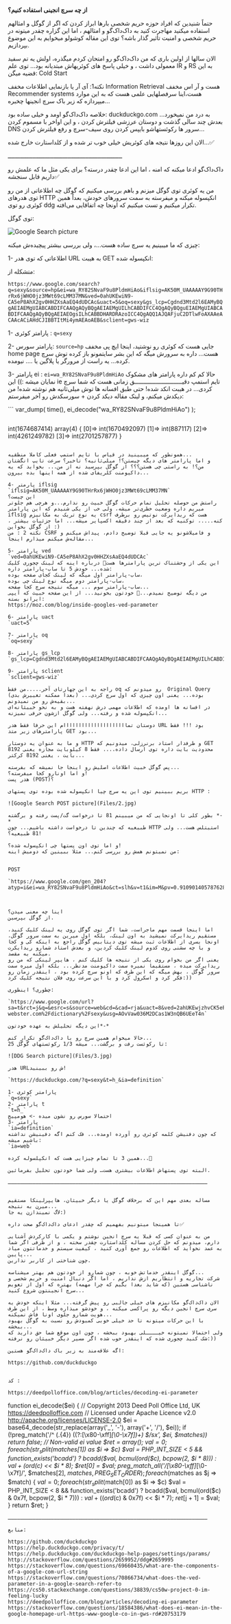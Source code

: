 **از چه سرچ انجینی استفاده کنیم؟**

حتماً شنیدین که افراد حوزه حریم شخصی بارها ابراز کردن که اگر از گوگل و امثالهم استفاده میکنید مهاجرت کنید به داک‌داک‌گو و امثالهم ، اما این گزاره چقدر میتونه در حریم شخصی و امنیت تأثیر گذار باشه؟
توی این مقاله کوشولو میخوایم به این موضوع بپردازیم.

الان سالها از اولین باری که من داک‌داک‌گو رو امتحان کردم میگذره، اولش یه تم سفید معمولی داشت ، و خیلی پاسخ های کوئریهاش مبتدیانه بود...
توی علم IR و RS به این قضیه میگن: Cold Start

نکته1:
آی آر یا بازنمایی اطلاعات مخفف Information Retrieval هست و آر اس مخفف Recommender systems هست،‌اینا سرفصلهایی علمی هست که به این موارد میپردازه که زیر باک سرچ انجینها چخبره...


خلاصه داک‌داک‌گو اومد و خیلی ساده بود:
duckduckgo.com
به درد من نمیخورد...
بعدش چند سالی گذشت و دوستان عرزشی فیلترش کردن ، و این اواخر با مسموم کردن DNS سرور ها رکوئستهاشو بایپس کردن روی سیف-سرچ و رفع فیلترش کردن...

الان این روزها نتیجه های کوئریش خیلی خوب تر شده و از کلداستارت خارج شده...✅

ـــــــــــــــــــــــــــــــــــــــــــــــــــــــــــــــــ


داک‌داک‌گو ادعا میکنه که امنه ، اما این ادعا چقدر درسته؟
برای یکی مثل ما که علمش رو داریم قابل سنجشه✅

من یه کوئری توی گوگل میزنم و باهم بررسی میکنیم که گوگل چه اطلاعاتی از من رو توی هدرهای HTTP انکپسوله میکنه و میفرسته به سمت سرورهای خودش، بعداً همین کوئری رو توی ddg تکرار میکنیم و تست  میکنیم که اونجا چه اتفاقایی می‌افته.

توی گوگل: 

![Google Search picture](Files/1.jpg)


چیزی که ما میبینیم یه سرچ ساده هست...، ولی بررسی بیشتر پیچیده‌ش میکنه: 

1- اطلاعاتی که توی هدر URL به هیبت GET انکپسوله شده:


متشکله از:


`https://www.google.com/search?q=sexy&source=hp&ei=wa_RY82SNvaF9u8PldmHiAo&iflsig=AK50M_UAAAAAY9G90THrRx6jWHO0jz3MWt69cLMM37MN&ved=0ahUKEwiN9-CA5eP8AhX2gv0HHZXsAaEQ4dUDCAc&uact=5&oq=sexy&gs_lcp=Cgdnd3Mtd2l6EAMyBQgAEIAEMgUIABCABDIFCAAQgAQyBQgAEIAEMgUILhCABDIFCC4QgAQyBQguEIAEMgUIABCABDIFCAAQgAQyBQgAEIAEOgsILhCABBDHARDRAzoICC4QgAQQ1AJQAFjuC2DTlwFoAXAAeACAAcACiAHdCJIBBTItMi4ymAEAoAEB&sclient=gws-wiz‍‍`


1- پارامتر کوئری :
`q=sexy`

2- پارامتر سورس:
`source=hp`
جایی هست که کوئری رو نوشتید، اینجا ایچ پی مخفف home page هست... داره به سرورش میگه که این بشر سایتمونو باز کرده توش سرچ کرده... یه راست از مرورگر یا پلاگین یا .... نیومده.

3- پارامتر ei :
`ei=wa_RY82SNvaF9u8PldmHiAo`
حالا کم کم داره پارامتر های مشکوک نمایان میشه :)) این ie تایم استمپ دقیـــــــــــــــــــــــــــق زمانی هست که شما سرچ کردی... در هیبت انکد شده! حتی طبق افسانه ها توش میلی‌ثانیه هم نوشته شده!
من دیکدش میکنم، و لینک مقاله دیکد کردن + سورسکدش رو آخر میفرستم:

‍```
var_dump(
    time(),
    ei_decode("wa_RY82SNvaF9u8PldmHiAo")
);
```

```
int(1674687414)
array(4) {
  [0]=>
  int(1670492097)
  [1]=>
  int(887117)
  [2]=>
  int(4261249782)
  [3]=>
  int(2701257877)
}
```

همونطور که میبینید در قیاس با تایم استمپ فعلی کاملا منطقیه...
و اما پارامتر های دیگه چیستن؟! میلی‌ثانیه؟ تاخیر؟ سرعت تایپ انگشتان من؟! به راستی چی هستن؟؟؟ از گوگل بپرسید نه از من... بخواید که یه داکیومنت کلریفای شده از همه اینها بده بیرون...

4- پارمتر iflsig
`iflsig=AK50M_UAAAAAY9G90THrRx6jWHO0jz3MWt69cLMM37MN`
این چیست؟
راستش من حوصله تحلیل تمام حرکات گوگل خبیث رو ندارم...و هرچی هم جلوتر میریم داره وضعیت خطری‌تر میشه، ولی خب از یکی شنیدم که این پارامتر iflsig یه نوع تریک به مکانیزم csrf هست که ریدایرکت نوتیس رو برطرف کنه....، توکنیه که بعد از چند دقیقه اکسپایر میشه... اما جزئیات بیشتر ، از گوگل بخواین :)
نکته 2 : ‌من CSRF و فامیلاشونو یه جایی قبلا توضیح دادم، پیداش میکنم و مقاله‌ش میکنم میذارم اینجا... 

5- پارامتر ved
`ved=0ahUKEwiN9-CA5eP8AhX2gv0HHZXsAaEQ4dUDCAc`
این یکی از وحشتناک ترین پارامترها هست🫣 درباره اینه که لینک چجوری کلیک شده... خودش 5 تا ساب-پارامتر داره:
ساب-پارامتر اول میگه که لینک کجای صفحه بوده،
ساب-پارامتر دوم میگه نوع لینک چی بوده،
ساب-پارامتر سوم ... میگه نتیجه سرچ کجا صفحه...
من دیگه توضیح نمیدم...🫣 خودتون بخونید... از این صفحه خبیث که آیپی ایرانو بسته:
https://moz.com/blog/inside-googles-ved-parameter

6- پارامتر uact
`uact=5`

7- پارامتر oq
`oq=sexy`

8- پارامتر gs_lcp
`gs_lcp=Cgdnd3Mtd2l6EAMyBQgAEIAEMgUIABCABDIFCAAQgAQyBQgAEIAEMgUILhCABDIFCC4QgAQyBQguEIAEMgUIABCABDIFCAAQgAQyBQgAEIAEOgsILhCABBDHARDRAzoICC4QgAQQ1AJQAFjuC2DTlwFoAXAAeACAAcACiAHdCJIBBTItMi4ymAEAoAEB`

9- پارامتر sclient
`sclient=gws-wiz`

راجه به این چهارتای آخر.....من فقط oq رو میدونم که  Original Query بوده... یعنی اون چیزی که اول سرچ کردی... (بعدا ممکنه تغییرش بدی)
بقیه‌ش رو من نمیدونم...
در افسانه ها اومده که اطلاعات مهمی درش نهفته هست و به نحو خبیثانه‌ای انکپسوله شده و رفته... ولی گوگل ازشون حرفی نمیزنه... 

دوستان تمااااااااااااااااااااام این حرفا فقط هدر URL بود !!! فقط پارامترهای زیر متد GET بود...

و ما به عنوان یه دوستار HTTP و طرفدار استاد برنرزلی، میدونیم که GET محدودیت بایت داره توی ارسال داده.... فقط 8 کیلوبایت مجازه یعنی 8192 بایت ، یعنی 8192 کرکتر...

پس گوگل خبیث اطلاعات اصلیش رو اینجا جا نمیشه که بفرسته...
و اما اونارو کجا میفرسته؟!
هدر پست (POST)؟

بریم ببینیم توی این یه سرچ چیا انکپسوله شده بوده توی پستهای HTTP :

![Google Search POST picture](Files/2.jpg)

بطور کلی تا اونجایی که من میبینم 81 تا درخواست گت/پست رفته و برگشته *-*
طبیعیه که چندین تا درخواست داشته باشیم... چون HTTP استیتلس هست... ولی 81 طبیعیه؟!

و اما توی اون پستها چی انکپسوله شده؟!
من نمیتونم همش رو بررسی کنم... مثلا ببینین که دومیش اینه:


POST

`https://www.google.com/gen_204?atyp=i&ei=wa_RY82SNvaF9u8PldmHiAo&ct=slh&v=t1&im=M&pv=0.9109014057876286&me=12:1674686414028,V,0,0,0,0:1029,h,1,1,o:2121,h,1,1,i:532,h,1,1,o:12,h,1,1,i:475,h,1,1,o:3,h,1,1,i:9,h,1,1,o:3,h,1,1,i:102,h,1,1,o:7,h,1,1,i:396,V,0,0,1920,456:126,R,1,1,0,0,1908,456:0,G,1,1,1000,188:26,V,0,0,1920,456,1:0,R,1,1,0,0,1908,456:1077,B,659:3402,e,H&zx=1674686423348`



اینا چه معنی میدن؟
از گوگل بپرسین.

اما اینجا قسمت مهم ماجراست، شما اگر توی گوگل روی یه لینک کلیک کنید، مستقیم ریدایرکت نمیشید به اون لینک، بلکه اول میرین به سمت سرور گوگل، اونجا یسری از اطلاعات ثبت میشه توی دیتابیس گوگل راجع به اینکه کی و کجا و با چه سشنی روی کدوم لینک کلیک کردین، و بعدش استاد شمارو ریدایکرت میکنه به مقصد.
یعنی اگر من بخوام روی یکی از نتیجه ها کلیک کنم ، هایپر لینکی که من رو ریدایرکت میده ، مستقیما نمیره سمت داکیومنت مدنظر... بلکه اول میره سمت سرور گوگل ، بهش میگه که این طرف که اونو سرچ کرده بود ، اینقدر زمان رو فکر کرد و اسکرول کرد و با این سرعت روی فلان نتیجه کلیک کرد:))

چطوری؟ اینطوری:

`https://www.google.com/url?sa=t&rct=j&q=&esrc=s&source=web&cd=&cad=rja&uact=8&ved=2ahUKEwjzhvCK5eP8AhWv_rsIHT6PDWkQFnoECBgQAQ&url=https%3A%2F%2Fwww.merriam-webster.com%2Fdictionary%2Fsexy&usg=AOvVaw036M2DCas1W3nQB6UEeT4n`

این دیگه تحلیلش به عهده خودتون*-* 

حالا میخوام همین سرچ رو با داک‌داک‌گو تکرار کنم...
25 تا رکوئست رفت و برگشت... میشه 1/3 رکوئستهای گوگل:

![DDG Search picture](Files/3.jpg)

هدر URLش رو ببینید!

`https://duckduckgo.com/?q=sexy&t=h_&ia=definition`

1- پارامتر کوئری
`q=sexy`
2- پارامتر t
`t=h_`
احتمالا سورس رو نشون میده -> هومپیج
3- پارامتر
`ia=definition`
که چون دفنیشن کلمه کوئری رو آورده اومده... فک کنم اگه دفینیشن نداشته باشیم میشه:
`ia=web`

همین 3 تا تمام چیزایی هست که انکپلسوله کرده...🫣

البته توی پستهاش اطلاعات بیشتری هست… ولی شما خودتون تحلیل بفرمائین.

ـــــــــــــــــــــــــــــــــــــــــــــــــــــــــــــــــ


مساله بعدی مهم این که برخلاف گوگل یا دیگر خبیثان، هایپرلینکا مستقیم میرن به نتیجه...
لاگ نمیندازن یه جا:) 

تا همینجا میتونیم بفهمیم که چقدر ادعای داک‌داک‌گو صحت داره✅

من به عنوان کسی که قبلا یه سرچ انجین نوشتم و یکمی با کارکردش آشنایی دارم‌،‌ میدونم که حل کردن مساله کلداستارت چقدر سخته ، و از طرفی اگر شما به عمد نخواید که اطلاعات رو جمع آوری کنید ، کیفیت سیستم و خدماتتون میاد پایین...
چون شناختی از کاربر ندارین.

گوگل اینقدر خدماتش خوبه ، چون شمارو از خودتون هم بهتر میشناسه...
شرکت تجاریه و انتظاریم ازش نداریم ، اما اگر دنبال امنیت و حریم شخصی و ناشناسی هستین (که شاید بعدا بگیم که چرا مهمه) بهتره که اول از تعویض سرچ انجینتون شروع کنید...

الان داک‌داک‌گو مکانیزم های خیلی جالبی رو پیش گرفته... مثلا اینکه خودش یه سری سرچ انجین دیگه رو پراکسی میکنه ، و خودشو میذاره وسط ، از این طرف هویت شمارو جلوی اونا فاش نمیکنه...
با این حرکات میتونه تا حد خیلی خوبی کمبودش رو نسبت به گوگل بهبود ببخشه...
ولی احتمالا نمیتونه خیــــلی بهبود ببخشه ، چون اون موقع شما حق دارید که شک کنید چجوری شده که اینقدر خوب شده اگر مسیر دیگر خبیثان رو نرفته:))

اگه علاقه‌‌مند به زیر باک داک‌داک‌گو هستین:

https://github.com/duckduckgo 


کد :

https://deedpolloffice.com/blog/articles/decoding-ei-parameter

```
function ei_decode($ei)
{
    // Copyright 2013 Deed Poll Office Ltd, UK <https://deedpolloffice.com>
    // Licensed under Apache Licence v2.0 <http://apache.org/licenses/LICENSE-2.0>
    $ei = base64_decode(str_replace(array('_', '-'), array('+', '/'), $ei));
    if (!preg_match('/^
        (.{4})
        ((?:[\x80-\xff]*[\0-\x7f])+)
        $/sx', $ei, $matches)) return false; // Non-valid ei value
    $ret = array();
    $val = 0;
    foreach (str_split($matches[1]) as $i => $c)
        $val = PHP_INT_SIZE < 5 && function_exists('bcadd') ?
            bcadd($val, bcmul(ord($c), bcpow(2, $i * 8))) :
            $val + (ord($c) << $i * 8);
    $ret[0] = $val;
    preg_match_all('/[\x80-\xff]*[\0-\x7f]/', $matches[2], $matches, PREG_SET_ORDER);
    foreach ($matches as $j => $match) {
        $val = 0;
        foreach (str_split($match[0]) as $i => $c)
            $val = PHP_INT_SIZE < 8 && function_exists('bcadd') ?
                bcadd($val, bcmul(ord($c) & 0x7f, bcpow(2, $i * 7))) :
                $val + ((ord($c) & 0x7f) << $i * 7);
        $ret[$j + 1] = $val;
    }
    return $ret;
}
```
ـــــــــــــــــــــــــــــــــــــــــــــــــــــــــــــــــ

منابع:

https://github.com/duckduckgo
https://help.duckduckgo.com/privacy/t/
https://help.duckduckgo.com/duckduckgo-help-pages/settings/params/
http://stackoverflow.com/questions/2659952/ddg#2659995
https://stackoverflow.com/questions/69660435/what-are-the-components-of-a-google-com-url-string
https://stackoverflow.com/questions/70866734/what-does-the-ved-parameter-in-a-google-search-refer-to
https://cs50.stackexchange.com/questions/38839/cs50w-project-0-im-feeling-lucky
https://deedpolloffice.com/blog/articles/decoding-ei-parameter
https://stackoverflow.com/questions/18584386/what-does-ei-mean-in-the-google-homepage-url-https-www-google-co-in-gws-rd#20753179 














